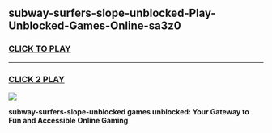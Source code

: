 
## subway-surfers-slope-unblocked-Play-Unblocked-Games-Online-sa3z0
<h3>
<a href="https://premium76.site?title=subway-surfers-slope-unblocked&ref=25A">CLICK TO PLAY</a></h3>
<hr>

<h3>
<a href="https://premium76.site?title=subway-surfers-slope-unblocked&ref=25A">CLICK 2 PLAY</a>
  
</h3>

<a href="https://premium76.site?title=subway-surfers-slope-unblocked&ref=25A"><img src="https://clearcache.store/games.png"></a>


**subway-surfers-slope-unblocked games unblocked: Your Gateway to Fun and Accessible Online Gaming**
